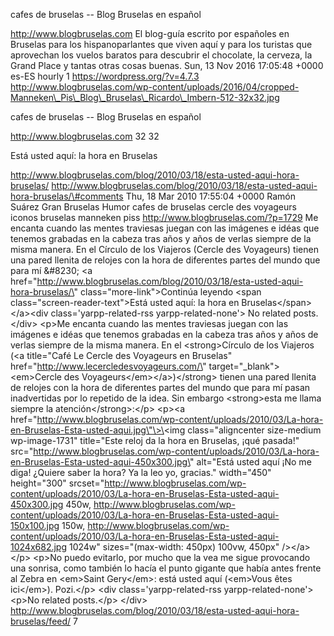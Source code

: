 cafes de bruselas -- Blog Bruselas en español

http://www.blogbruselas.com El blog-guía escrito por españoles en
Bruselas para los hispanoparlantes que viven aquí y para los turistas
que aprovechan los vuelos baratos para descubrir el chocolate, la
cerveza, la Grand Place y tantas otras cosas buenas. Sun, 13 Nov 2016
17:05:48 +0000 es-ES hourly 1 https://wordpress.org/?v=4.7.3
http://www.blogbruselas.com/wp-content/uploads/2016/04/cropped-Manneken\_Pis\_Blog\_Bruselas\_Ricardo\_Imbern-512-32x32.jpg

cafes de bruselas -- Blog Bruselas en español

http://www.blogbruselas.com 32 32

Está usted aquí: la hora en Bruselas

http://www.blogbruselas.com/blog/2010/03/18/esta-usted-aqui-hora-bruselas/
http://www.blogbruselas.com/blog/2010/03/18/esta-usted-aqui-hora-bruselas/\#comments
Thu, 18 Mar 2010 17:55:04 +0000 Ramón Suárez Gran Bruselas Humor cafes
de bruselas cercle des voyageurs iconos bruselas manneken piss
http://www.blogbruselas.com/?p=1729 Me encanta cuando las mentes
traviesas juegan con las imágenes e idéas que tenemos grabadas en la
cabeza tras años y años de verlas siempre de la misma manera. En el
Círculo de los Viajeros (Cercle des Voyageurs) tienen una pared llenita
de relojes con la hora de diferentes partes del mundo que para mí
&\#8230; \<a
href=\"http://www.blogbruselas.com/blog/2010/03/18/esta-usted-aqui-hora-bruselas/\"
class=\"more-link\"\>Continúa leyendo \<span
class=\"screen-reader-text\"\>Está usted aquí: la hora en
Bruselas\</span\>\</a\>\<div class=\'yarpp-related-rss
yarpp-related-none\'\> No related posts. \</div\> \<p\>Me encanta cuando
las mentes traviesas juegan con las imágenes e idéas que tenemos
grabadas en la cabeza tras años y años de verlas siempre de la misma
manera. En el \<strong\>Círculo de los Viajeros (\<a title=\"Café Le
Cercle des Voyageurs en Bruselas\"
href=\"http://www.lecercledesvoyageurs.com/\"
target=\"\_blank\"\>\<em\>Cercle des Voyageurs\</em\>\</a\>)\</strong\>
tienen una pared llenita de relojes con la hora de diferentes partes del
mundo que para mí pasan inadvertidas por lo repetido de la idea. Sin
embargo \<strong\>esta me llama siempre la atención\</strong\>:\</p\>
\<p\>\<a
href=\"http://www.blogbruselas.com/wp-content/uploads/2010/03/La-hora-en-Bruselas-Esta-usted-aqui.jpg\"\>\<img
class=\"aligncenter size-medium wp-image-1731\" title=\"Este reloj da la
hora en Bruselas, ¡qué pasada!\"
src=\"http://www.blogbruselas.com/wp-content/uploads/2010/03/La-hora-en-Bruselas-Esta-usted-aqui-450x300.jpg\"
alt=\"Está usted aquí ¡No me diga! ¿Quiere saber la hora? Ya la leo yo,
gracias.\" width=\"450\" height=\"300\"
srcset=\"http://www.blogbruselas.com/wp-content/uploads/2010/03/La-hora-en-Bruselas-Esta-usted-aqui-450x300.jpg
450w,
http://www.blogbruselas.com/wp-content/uploads/2010/03/La-hora-en-Bruselas-Esta-usted-aqui-150x100.jpg
150w,
http://www.blogbruselas.com/wp-content/uploads/2010/03/La-hora-en-Bruselas-Esta-usted-aqui-1024x682.jpg
1024w\" sizes=\"(max-width: 450px) 100vw, 450px\" /\>\</a\>\</p\>
\<p\>No puedo evitarlo, por mucho que la vea me sigue provocando una
sonrisa, como también lo hacía el punto gigante que había antes frente
al Zebra en \<em\>Saint Gery\</em\>: está usted aquí (\<em\>Vous êtes
ici\</em\>). Pozi.\</p\> \<div class=\'yarpp-related-rss
yarpp-related-none\'\> \<p\>No related posts.\</p\> \</div\>
http://www.blogbruselas.com/blog/2010/03/18/esta-usted-aqui-hora-bruselas/feed/
7
